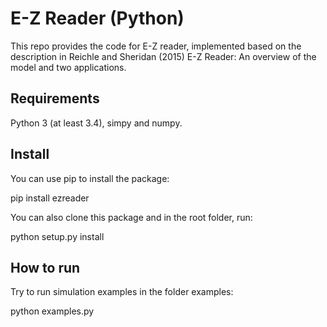 # E-Z Reader (Python)

This repo provides the code for E-Z reader, implemented based on the description in Reichle and Sheridan (2015) E-Z Reader: An overview of the model and two applications.

## Requirements

Python 3 (at least 3.4), simpy and numpy.

## Install

You can use pip to install the package:

pip install ezreader

You can also clone this package and in the root folder, run:

python setup.py install

## How to run

Try to run simulation examples in the folder examples:

python examples.py
